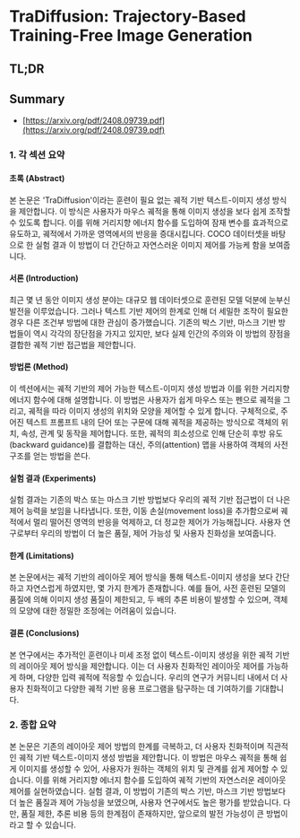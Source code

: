 # TraDiffusion: Trajectory-Based Training-Free Image Generation
## TL;DR
## Summary
- [https://arxiv.org/pdf/2408.09739.pdf](https://arxiv.org/pdf/2408.09739.pdf)

### 1. 각 섹션 요약

#### 초록 (Abstract)
본 논문은 'TraDiffusion'이라는 훈련이 필요 없는 궤적 기반 텍스트-이미지 생성 방식을 제안합니다. 이 방식은 사용자가 마우스 궤적을 통해 이미지 생성을 보다 쉽게 조작할 수 있도록 합니다. 이를 위해 거리지향 에너지 함수를 도입하여 잠재 변수를 효과적으로 유도하고, 궤적에서 가까운 영역에서의 반응을 증대시킵니다. COCO 데이터셋을 바탕으로 한 실험 결과 이 방법이 더 간단하고 자연스러운 이미지 제어를 가능케 함을 보여줍니다.

#### 서론 (Introduction)
최근 몇 년 동안 이미지 생성 분야는 대규모 웹 데이터셋으로 훈련된 모델 덕분에 눈부신 발전을 이루었습니다. 그러나 텍스트 기반 제어의 한계로 인해 더 세밀한 조작이 필요한 경우 다른 조건부 방법에 대한 관심이 증가했습니다. 기존의 박스 기반, 마스크 기반 방법들이 역시 각각의 장단점을 가지고 있지만, 보다 실제 인간의 주의와 이 방법의 장점을 결합한 궤적 기반 접근법을 제안합니다.

#### 방법론 (Method)
이 섹션에서는 궤적 기반의 제어 가능한 텍스트-이미지 생성 방법과 이를 위한 거리지향 에너지 함수에 대해 설명합니다. 이 방법은 사용자가 쉽게 마우스 또는 펜으로 궤적을 그리고, 궤적을 따라 이미지 생성의 위치와 모양을 제어할 수 있게 합니다. 구체적으로, 주어진 텍스트 프롬프트 내의 단어 또는 구문에 대해 궤적을 제공하는 방식으로 객체의 위치, 속성, 관계 및 동작을 제어합니다. 또한, 궤적의 희소성으로 인해 단순히 후방 유도(backward guidance)를 결합하는 대신, 주의(attention) 맵을 사용하여 객체의 사전 구조를 얻는 방법을 쓴다.

#### 실험 결과 (Experiments)
실험 결과는 기존의 박스 또는 마스크 기반 방법보다 우리의 궤적 기반 접근법이 더 나은 제어 능력을 보임을 나타냅니다. 또한, 이동 손실(movement loss)을 추가함으로써 궤적에서 멀리 떨어진 영역의 반응을 억제하고, 더 정교한 제어가 가능해집니다. 사용자 연구로부터 우리의 방법이 더 높은 품질, 제어 가능성 및 사용자 친화성을 보여줍니다.

#### 한계 (Limitations)
본 논문에서는 궤적 기반의 레이아웃 제어 방식을 통해 텍스트-이미지 생성을 보다 간단하고 자연스럽게 하였지만, 몇 가지 한계가 존재합니다. 예를 들어, 사전 훈련된 모델의 품질에 의해 이미지 생성 품질이 제한되고, 두 배의 추론 비용이 발생할 수 있으며, 객체의 모양에 대한 정밀한 조정에는 어려움이 있습니다.

#### 결론 (Conclusions)
본 연구에서는 추가적인 훈련이나 미세 조정 없이 텍스트-이미지 생성을 위한 궤적 기반의 레이아웃 제어 방식을 제안합니다. 이는 더 사용자 친화적인 레이아웃 제어를 가능하게 하며, 다양한 입력 궤적에 적응할 수 있습니다. 우리의 연구가 커뮤니티 내에서 더 사용자 친화적이고 다양한 궤적 기반 응용 프로그램을 탐구하는 데 기여하기를 기대합니다.

### 2. 종합 요약
본 논문은 기존의 레이아웃 제어 방법의 한계를 극복하고, 더 사용자 친화적이며 직관적인 궤적 기반 텍스트-이미지 생성 방법을 제안합니다. 이 방법은 마우스 궤적을 통해 쉽게 이미지를 생성할 수 있어, 사용자가 원하는 객체의 위치 및 관계를 쉽게 제어할 수 있습니다. 이를 위해 거리지향 에너지 함수를 도입하여 궤적 기반의 자연스러운 레이아웃 제어를 실현하였습니다. 실험 결과, 이 방법이 기존의 박스 기반, 마스크 기반 방법보다 더 높은 품질과 제어 가능성을 보였으며, 사용자 연구에서도 높은 평가를 받았습니다. 다만, 품질 제한, 추론 비용 등의 한계점이 존재하지만, 앞으로의 발전 가능성이 큰 방법이라고 할 수 있습니다.